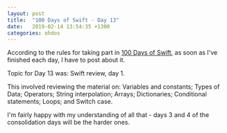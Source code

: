 ```yaml
---
layout: post
title:  "100 Days of Swift - Day 13"
date:   2019-02-14 13:54:35 +1300
categories: ohdos
---
```

According to the rules for taking part in [100 Days of Swift](https://www.hackingwithswift.com/100), as soon as I've finished each day, I have to post about it.

Topic for Day 13 was: Swift review, day 1.

This involved reviewing the material on: Variables and constants; Types of Data; Operators; String interpolation; Arrays; Dictionaries; Conditional statements; Loops; and Switch case.

I'm fairly happy with my understanding of all that - days 3 and 4 of the consolidation days will be the harder ones.
